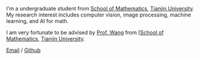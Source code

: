 
I'm a undergraduate student from [School of Mathematics](https://math.tju.edu.cn/), [Tianjin University](https://www.tju.edu.cn/). My research interest includes computer vision, image processing, machine learning, and AI for math. 

I am very fortunate to be advised by [Prof. Wang](https://math.tju.edu.cn/info/1715/6111.htm) from [[School of Mathematics](https://math.tju.edu.cn/), [Tianjin University](https://www.tju.edu.cn/). 

[Email](li_binglong@tju.edu.cn) / [Github](https://github.com/BinglongLi)

